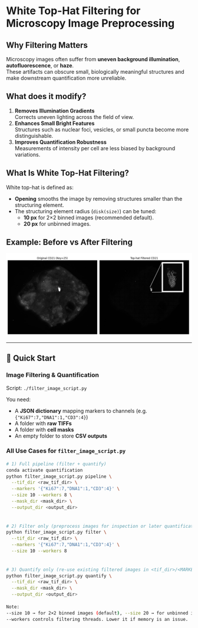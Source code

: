 # White Top-Hat Filtering for Microscopy Image Preprocessing

## Why Filtering Matters
Microscopy images often suffer from **uneven background illumination**, **autofluorescence**, or **haze**.  
These artifacts can obscure small, biologically meaningful structures and make downstream quantification more unreliable.

## What does it modify?
1. **Removes Illumination Gradients**  
   Corrects uneven lighting across the field of view.
2. **Enhances Small Bright Features**  
   Structures such as nuclear foci, vesicles, or small puncta become more distinguishable.
3. **Improves Quantification Robustness**  
   Measurements of intensity per cell are less biased by background variations.

## What Is White Top-Hat Filtering?
White top-hat is defined as:
- **Opening** smooths the image by removing structures smaller than the structuring element.  
- The structuring element radius (`disk(size)`) can be tuned:
  - **10 px** for 2×2 binned images (recommended default).
  - **20 px** for unbinned images.

## Example: Before vs After Filtering
![White top-hat filtering example](./filtered-image_example.PNG)

---

## 🚀 Quick Start
### Image Filtering & Quantification
Script: `./filter_image_script.py`

You need:
- A **JSON dictionary** mapping markers to channels (e.g. `{"Ki67":7,"DNA1":1,"CD3":4}`)
- A folder with **raw TIFFs**
- A folder with **cell masks**
- An empty folder to store **CSV outputs**

### All Use Cases for `filter_image_script.py`

```bash
# 1) Full pipeline (filter + quantify)
conda activate quantification
python filter_image_script.py pipeline \
  --tif_dir <raw_tif_dir> \
  --markers '{"Ki67":7,"DNA1":1,"CD3":4}' \
  --size 10 --workers 8 \
  --mask_dir <mask_dir> \
  --output_dir <output_dir>


# 2) Filter only (preprocess images for inspection or later quantification)
python filter_image_script.py filter \
  --tif_dir <raw_tif_dir> \
  --markers '{"Ki67":7,"DNA1":1,"CD3":4}' \
  --size 10 --workers 8


# 3) Quantify only (re-use existing filtered images in <tif_dir>/<MARKER>/)
python filter_image_script.py quantify \
  --tif_dir <raw_tif_dir> \
  --mask_dir <mask_dir> \
  --output_dir <output_dir>

Note:
--size 10 → for 2×2 binned images (default), --size 20 → for unbinned images
--workers controls filtering threads. Lower it if memory is an issue.

